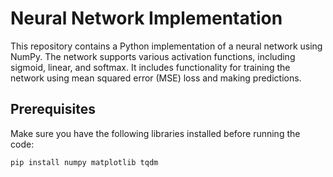 # Neural Network Implementation

This repository contains a Python implementation of a neural network using NumPy. The network supports various activation functions, including sigmoid, linear, and softmax. It includes functionality for training the network using mean squared error (MSE) loss and making predictions.

## Prerequisites

Make sure you have the following libraries installed before running the code:

```bash
pip install numpy matplotlib tqdm

